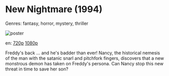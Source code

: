 # New Nightmare (1994)

Genres: fantasy, horror, mystery, thriller

![poster](http://image.tmdb.org/t/p/w500/oLEZibnraixTE68rTaYv4FEmvYd.jpg)

en:
  [720p](magnet:?xt=urn:btih:10C3A825F4054A8550F3AE64AE9BAD153DDA85A0&tr=udp://glotorrents.pw:6969/announce&tr=udp://tracker.opentrackr.org:1337/announce&tr=udp://torrent.gresille.org:80/announce&tr=udp://tracker.openbittorrent.com:80&tr=udp://tracker.coppersurfer.tk:6969&tr=udp://tracker.leechers-paradise.org:6969&tr=udp://p4p.arenabg.ch:1337&tr=udp://tracker.internetwarriors.net:1337)
  [1080p](magnet:?xt=urn:btih:BD670B11D9B3F9C4D808AC29C0047757535A76E0&tr=udp://glotorrents.pw:6969/announce&tr=udp://tracker.opentrackr.org:1337/announce&tr=udp://torrent.gresille.org:80/announce&tr=udp://tracker.openbittorrent.com:80&tr=udp://tracker.coppersurfer.tk:6969&tr=udp://tracker.leechers-paradise.org:6969&tr=udp://p4p.arenabg.ch:1337&tr=udp://tracker.internetwarriors.net:1337)
  


Freddy's back … and he's badder than ever! Nancy, the historical nemesis of the man with the satanic snarl and pitchfork fingers, discovers that a new monstrous demon has taken on Freddy's persona. Can Nancy stop this new threat in time to save her son?